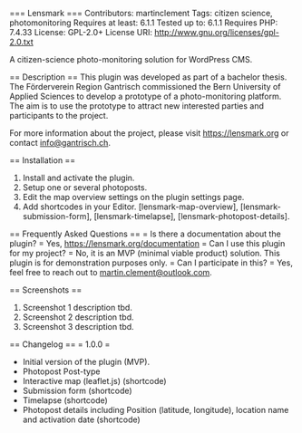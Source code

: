 === Lensmark ===
Contributors: martinclement
Tags: citizen science, photomonitoring
Requires at least: 6.1.1
Tested up to: 6.1.1
Requires PHP: 7.4.33
License: GPL-2.0+
License URI: http://www.gnu.org/licenses/gpl-2.0.txt

A citizen-science photo-monitoring solution for WordPress CMS.

== Description ==
This plugin was developed as part of a bachelor thesis. The Förderverein Region Gantrisch commissioned the Bern University of Applied Sciences to develop a prototype of a photo-monitoring platform. The aim is to use the prototype to attract new interested parties and participants to the project.

For more information about the project, please visit https://lensmark.org or contact info@gantrisch.ch.

== Installation ==
1. Install and activate the plugin.
2. Setup one or several photoposts.
3. Edit the map overview settings on the plugin settings page.
4. Add shortcodes in your Editor. [lensmark-map-overview], [lensmark-submission-form], [lensmark-timelapse], [lensmark-photopost-details].

== Frequently Asked Questions ==
= Is there a documentation about the plugin? =
Yes, https://lensmark.org/documentation
= Can I use this plugin for my project? =
No, it is an MVP (minimal viable product) solution. This plugin is for demonstration purposes only.
= Can I participate in this? =
Yes, feel free to reach out to martin.clement@outlook.com.

== Screenshots ==
1. Screenshot 1 description tbd.
2. Screenshot 2 description tbd.
3. Screenshot 3 description tbd.

== Changelog ==
= 1.0.0 =
* Initial version of the plugin (MVP).
* Photopost Post-type
* Interactive map (leaflet.js) (shortcode)
* Submission form (shortcode)
* Timelapse (shortcode)
* Photopost details including Position (latitude, longitude), location name and activation date  (shortcode)